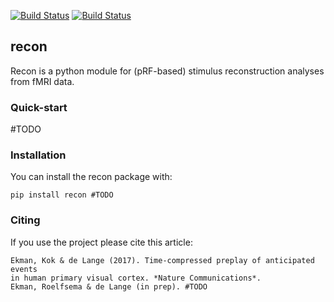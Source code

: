 [![Build Status](https://travis-ci.org/uwescience/shablona.svg?branch=master)](https://travis-ci.org/uwescience/shablona)
[![Build Status](https://ci.appveyor.com/api/projects/status/github/mekman/recon?branch=master&svg=true)](https://ci.appveyor.com/project/mekman/recon/history)

## recon

Recon is a python module for (pRF-based) stimulus reconstruction analyses from
fMRI data.

### Quick-start

#TODO

### Installation

You can install the recon package with:

    pip install recon #TODO


### Citing

If you use the project please cite this article:

    Ekman, Kok & de Lange (2017). Time-compressed preplay of anticipated events
    in human primary visual cortex. *Nature Communications*.
    Ekman, Roelfsema & de Lange (in prep). #TODO
